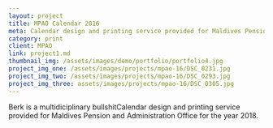 ```yaml
---
layout: project
title: MPAO Calendar 2016
meta: Calendar design and printing service provided for Maldives Pension and Administration Office for the year 2016.
category: print
client: MPAO
link: project1.md
thumbnail_img: /assets/images/demo/portfolio/portfolio4.jpg
project_img_one: /assets/images/projects/mpao-16/DSC_0231.jpg
project_img_two: /assets/images/projects/mpao-16/DSC_0293.jpg
project_img_three: assets/images/projects/mpao-16/DSC_0305.jpg
---
```


Berk is a multidiciplinary bullshitCalendar design and printing service provided for Maldives Pension and Administration Office for the year 2018.
